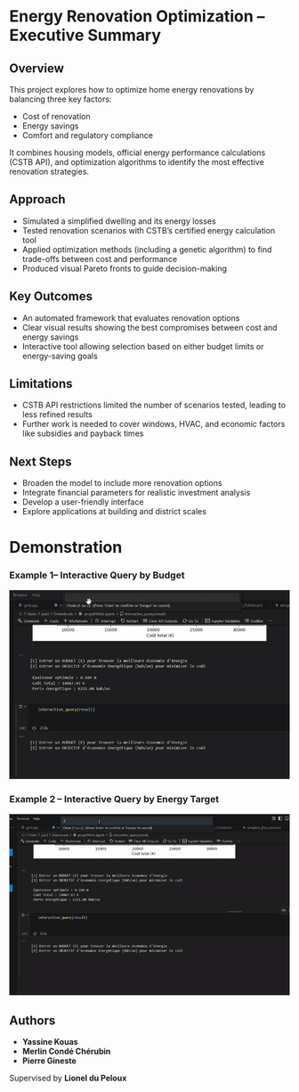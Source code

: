 # Energy Renovation Optimization – Executive Summary

## Overview
This project explores how to optimize home energy renovations by balancing three key factors:
- Cost of renovation
- Energy savings
- Comfort and regulatory compliance

It combines housing models, official energy performance calculations (CSTB API), and optimization algorithms to identify the most effective renovation strategies.

## Approach
- Simulated a simplified dwelling and its energy losses  
- Tested renovation scenarios with CSTB’s certified energy calculation tool  
- Applied optimization methods (including a genetic algorithm) to find trade-offs between cost and performance  
- Produced visual Pareto fronts to guide decision-making  

## Key Outcomes
- An automated framework that evaluates renovation options  
- Clear visual results showing the best compromises between cost and energy savings  
- Interactive tool allowing selection based on either budget limits or energy-saving goals  

## Limitations
- CSTB API restrictions limited the number of scenarios tested, leading to less refined results  
- Further work is needed to cover windows, HVAC, and economic factors like subsidies and payback times  

## Next Steps
- Broaden the model to include more renovation options  
- Integrate financial parameters for realistic investment analysis  
- Develop a user-friendly interface  
- Explore applications at building and district scales
# Demonstration



### Example 1– Interactive Query by Budget
![Budget Query](budget_query.gif.gif)

### Example 2 – Interactive Query by Energy Target
![Energy Target](energy_target.gif.gif)


## Authors
- **Yassine Kouas**  
- **Merlin Condé Chérubin**  
- **Pierre Gineste**  

Supervised by **Lionel du Peloux**
